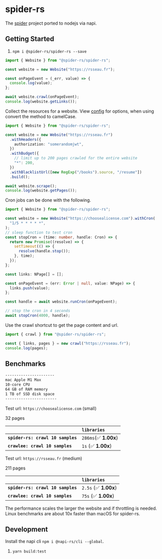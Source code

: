# spider-rs

The [spider](https://github.com/spider-rs/spider) project ported to nodejs via napi.

## Getting Started

1. `npm i @spider-rs/spider-rs --save`

```ts
import { Website } from "@spider-rs/spider-rs";

const website = new Website("https://rsseau.fr");

const onPageEvent = (_err, value) => {
  console.log(value);
};

await website.crawl(onPageEvent);
console.log(website.getLinks());
```

Collect the resources for a website. View [config](https://docs.rs/spider/latest/spider/website/struct.Website.html) for options, when using convert the method to camelCase.

```ts
import { Website } from "@spider-rs/spider-rs";

const website = new Website("https://rsseau.fr")
  .withHeaders({
    authorization: "somerandomjwt",
  })
  .withBudget({
    // limit up to 200 pages crawled for the entire website
    "*": 200,
  })
  .withBlacklistUrl([new RegExp("/books").source, "/resume"])
  .build();

await website.scrape();
console.log(website.getPages());
```

Cron jobs can be done with the following.

```ts
import { Website } from "@spider-rs/spider-rs";

const website = new Website("https://choosealicense.com").withCron(
  "1/5 * * * * *",
);
// sleep function to test cron
const stopCron = (time: number, handle: Cron) => {
  return new Promise((resolve) => {
    setTimeout(() => {
      resolve(handle.stop());
    }, time);
  });
};

const links: NPage[] = [];

const onPageEvent = (err: Error | null, value: NPage) => {
  links.push(value);
};

const handle = await website.runCron(onPageEvent);

// stop the cron in 4 seconds
await stopCron(4000, handle);
```

Use the crawl shortcut to get the page content and url.

```ts
import { crawl } from "@spider-rs/spider-rs";

const { links, pages } = new crawl("https://rsseau.fr");
console.log(pages);
```

## Benchmarks

```sh
----------------------
mac Apple M1 Max
10-core CPU
64 GB of RAM memory
1 TB of SSD disk space
-----------------------
```

Test url: `https://choosealicense.com` (small)

32 pages

|                                   | `libraries`           |
| :-------------------------------- | :-------------------- |
| **`spider-rs: crawl 10 samples`** | `286ms`(✅ **1.00x**) |
| **`crawlee: crawl 10 samples`**   | `1s` (✅ **1.00x**)   |

Test url: `https://rsseau.fr` (medium)

211 pages

|                                   | `libraries`           |
| :-------------------------------- | :-------------------- |
| **`spider-rs: crawl 10 samples`** | `2.5s` (✅ **1.00x**) |
| **`crawlee: crawl 10 samples`**   | `75s` (✅ **1.00x**)  |

The performance scales the larger the website and if throttling is needed. Linux benchmarks are about 10x faster than macOS for spider-rs.

## Development

Install the napi cli `npm i @napi-rs/cli --global`.

1. `yarn build:test`
